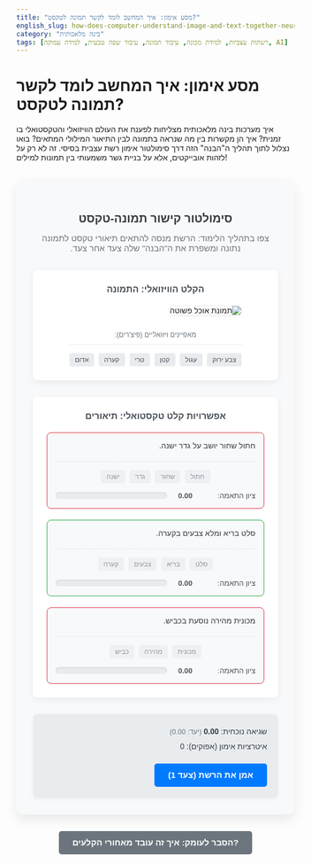 ```yaml
---
title: "מסע אימון: איך המחשב לומד לקשר תמונה לטקסט?"
english_slug: how-does-computer-understand-image-and-text-together-neural-network-training-simulator
category: "בינה מלאכותית"
tags: [רשתות עצביות, למידת מכונה, עיבוד תמונה, עיבוד שפה טבעית, למידה עמוקה, AI]
---
```

# מסע אימון: איך המחשב לומד לקשר תמונה לטקסט?

איך מערכות בינה מלאכותית מצליחות לפענח את העולם הוויזואלי והטקסטואלי בו זמנית? איך הן מקשרות בין מה שנראה בתמונה לבין התיאור המילולי המתאים? בואו נצלול לתוך תהליך ה"הבנה" הזה דרך סימולטור אימון רשת עצבית בסיסי. זה לא רק על לזהות אובייקטים, אלא על בניית גשר משמעותי בין תמונות למילים!

<div class="simulation-container">
    <h2 class="simulation-title">סימולטור קישור תמונה-טקסט</h2>
    <p class="simulation-description">צפו בתהליך הלימוד: הרשת מנסה להתאים תיאורי טקסט לתמונה נתונה ומשפרת את ה"הבנה" שלה צעד אחר צעד.</p>
    <div class="simulation-area">
        <div class="image-section panel">
            <h3>הקלט הוויזואלי: התמונה</h3>
            <div class="image-placeholder">
                <img src="https://images.unsplash.com/photo-1546069901-ba9599a7e63c?ixlib=rb-4.0.3&auto=format&fit=crop&w=870&q=80" alt="תמונת אוכל פשוטה" title="תמונה של סלט צבעוני">
                <p class="feature-label">מאפיינים ויזואליים (פיצ'רים):</p>
                <div class="features-placeholder image-features">
                    <div class="feature">צבע ירוק</div>
                    <div class="feature">עגול</div>
                    <div class="feature">קטן</div>
                    <div class="feature">טרי</div>
                    <div class="feature">קערה</div>
                    <div class="feature">אדום</div>
                </div>
                 <div class="connection-indicator"></div> <!-- Placeholder for visual link -->
            </div>
        </div>
        <div class="text-section panel">
            <h3>אפשרויות קלט טקסטואלי: תיאורים</h3>
            <div class="text-options">
                <div class="text-option" data-correct="false">
                    <p>חתול שחור יושב על גדר ישנה.</p>
                    <div class="features-placeholder text-features">
                         <div class="feature">חתול</div>
                         <div class="feature">שחור</div>
                         <div class="feature">גדר</div>
                         <div class="feature">ישנה</div>
                     </div>
                    <div class="score-container">
                        <span class="score-label">ציון התאמה: </span>
                        <span class="score-value" data-score="0.00">0.00</span>
                        <div class="score-bar">
                            <div class="score-fill"></div>
                        </div>
                    </div>
                </div>
                <div class="text-option" data-correct="true">
                    <p>סלט בריא ומלא צבעים בקערה.</p> <!-- נניח שהתמונה היא של סלט -->
                    <div class="features-placeholder text-features">
                        <div class="feature">סלט</div>
                        <div class="feature">בריא</div>
                        <div class="feature">צבעים</div>
                        <div class="feature">קערה</div>
                    </div>
                     <div class="score-container">
                        <span class="score-label">ציון התאמה: </span>
                        <span class="score-value" data-score="0.00">0.00</span>
                         <div class="score-bar">
                             <div class="score-fill"></div>
                         </div>
                    </div>
                </div>
                <div class="text-option" data-correct="false">
                    <p>מכונית מהירה נוסעת בכביש.</p>
                     <div class="features-placeholder text-features">
                         <div class="feature">מכונית</div>
                         <div class="feature">מהירה</div>
                         <div class="feature">כביש</div>
                     </div>
                     <div class="score-container">
                        <span class="score-label">ציון התאמה: </span>
                        <span class="score-value" data-score="0.00">0.00</span>
                         <div class="score-bar">
                             <div class="score-fill"></div>
                         </div>
                    </div>
                </div>
            </div>
        </div>
    </div>
    <div class="controls">
        <div class="status-area">
             <p>שגיאה נוכחית: <span id="error-value">0.00</span> <span class="error-target">(יעד: 0.00)</span></p>
             <p>איטרציות אימון (אפוקים): <span id="epoch-count">0</span></p>
        </div>
        <button id="train-button" class="action-button">אמן את הרשת (צעד 1)</button>
    </div>
</div>

<style>
    @import url('https://fonts.googleapis.com/css2?family=Heebo:wght@300;400;700&display=swap');

    .simulation-container {
        direction: rtl;
        font-family: 'Heebo', sans-serif;
        background-color: #f8f9fa; /* Light grey background */
        padding: 30px;
        border-radius: 12px;
        max-width: 960px; /* Wider container */
        margin: 30px auto;
        box-shadow: 0 10px 20px rgba(0, 0, 0, 0.08); /* Softer, larger shadow */
        overflow: hidden; /* Clear floats/margins */
    }

    .simulation-title {
        text-align: center;
        color: #343a40; /* Dark grey */
        margin-bottom: 10px;
        font-weight: 700;
    }

    .simulation-description {
        text-align: center;
        color: #6c757d; /* Muted text */
        margin-bottom: 30px;
        font-size: 1.1em;
    }

    .simulation-area {
        display: flex;
        justify-content: center; /* Center content */
        flex-wrap: wrap; /* Allow wrapping on smaller screens */
        gap: 30px; /* Increased gap */
        margin-bottom: 30px;
    }

    .panel {
        background-color: #ffffff;
        padding: 25px; /* Increased padding */
        border-radius: 8px;
        box-shadow: 0 4px 12px rgba(0, 0, 0, 0.06); /* Softer shadow */
        flex-grow: 1; /* Allow panels to grow */
        flex-basis: 0; /* Start with base of 0 */
        min-width: 300px; /* Ensure minimum width */
        display: flex;
        flex-direction: column; /* Stack content vertically */
    }

    .image-section {
        flex-basis: 350px; /* Give image section a bit more space */
        align-items: center; /* Center image content */
    }

     .image-placeholder img {
         max-width: 100%;
         height: auto;
         border: 1px solid #e9ecef; /* Light border */
         border-radius: 6px;
         margin-bottom: 15px; /* Space below image */
         box-shadow: 0 2px 8px rgba(0, 0, 0, 0.05); /* subtle shadow */
         transition: transform 0.3s ease-in-out; /* Animation on hover/interaction */
     }

     .image-section:hover img {
         transform: scale(1.02);
     }

     .image-section h3, .text-section h3 {
         margin-top: 0;
         color: #495057; /* Slightly darker grey */
         text-align: center; /* Center section titles */
         margin-bottom: 20px;
         font-weight: 700;
     }

    .feature-label {
        font-size: 0.9em;
        color: #6c757d;
        margin-bottom: 10px;
        text-align: center;
    }

     .features-placeholder {
         display: flex;
         flex-wrap: wrap;
         justify-content: center; /* Center features */
         gap: 8px; /* Increased gap between features */
         margin-top: 10px;
         padding-top: 15px; /* Increased padding */
         border-top: 1px dashed #dee2e6; /* Lighter border */
         font-size: 0.85em;
         color: #495057;
     }

     .feature {
         background-color: #e9ecef; /* Light grey background */
         padding: 5px 10px; /* Increased padding */
         border-radius: 4px; /* More rounded */
         transition: transform 0.2s ease, background-color 0.2s ease, opacity 0.5s ease; /* Smooth transitions */
         cursor: help; /* Indicate hoverable */
     }

     .feature:hover {
         transform: translateY(-2px); /* Lift slightly on hover */
         background-color: #ced4da; /* Darker on hover */
     }

     .text-features .feature {
         opacity: 0.6; /* Start with lower opacity */
     }

     .text-features .feature.active-feature {
         opacity: 1; /* Full opacity for active features */
         background-color: #cce5ff; /* Light blue for active */
         font-weight: bold;
     }


    .text-section {
        flex-basis: 500px; /* Give text section more space */
    }

    .text-options {
        display: flex;
        flex-direction: column;
        gap: 20px; /* Increased gap between options */
    }

    .text-option {
        border: 1px solid #ced4da; /* Light grey border */
        padding: 15px; /* Increased padding */
        border-radius: 8px; /* More rounded */
        background-color: #f8f9fa; /* Slightly darker background than container */
        display: flex;
        flex-direction: column;
        transition: all 0.3s ease; /* Smooth transition for state changes */
    }

     .text-option[data-correct="true"] {
         border-color: #28a745; /* Green border for correct */
     }

     .text-option[data-correct="false"] {
          border-color: #dc3545; /* Red border for incorrect initially */
     }

     .text-option p {
         margin-top: 0;
         margin-bottom: 10px;
         font-weight: 400;
         color: #343a40;
     }

    .score-container {
        margin-top: 15px; /* More space */
        display: flex;
        align-items: center;
        font-size: 0.95em; /* Slightly larger font */
        color: #495057;
    }

    .score-label {
        min-width: 90px; /* Align labels */
        font-weight: 400;
    }

    .score-value {
        font-weight: 700;
        min-width: 50px; /* Align values */
        text-align: left; /* Align value left in RTL context */
        margin-left: 10px; /* Space between label and value */
         transition: color 0.5s ease; /* Smooth color change */
    }

    .score-bar {
        flex-grow: 1;
        height: 12px; /* Thicker bar */
        background-color: #e9ecef; /* Light grey track */
        border-radius: 6px; /* More rounded */
        margin-right: 10px;
        overflow: hidden;
        position: relative;
        direction: ltr; /* Ensure bar grows left-to-right visually */
        box-shadow: inset 0 1px 3px rgba(0,0,0,0.1); /* Inner shadow for depth */
    }

     .score-fill {
         display: block;
         height: 100%;
         width: var(--score-width, 0%); /* Use CSS variable for width */
         background: linear-gradient(to right, #007bff, #0056b3); /* Gradient blue */
         transition: width 0.8s ease-in-out; /* Slower, smoother animation */
         border-radius: 6px;
     }

     .text-option[data-correct="true"] .score-fill {
         background: linear-gradient(to right, #28a745, #218838); /* Gradient green */
     }
     .text-option[data-correct="false"] .score-fill {
         background: linear-gradient(to right, #dc3545, #c82333); /* Gradient red */
     }


    .controls {
        display: flex;
        justify-content: space-between;
        align-items: center;
        flex-wrap: wrap;
        gap: 15px; /* Increased gap */
        padding: 20px; /* Increased padding */
        background-color: #e9ecef; /* Light background for controls */
        border-radius: 8px;
        box-shadow: 0 2px 8px rgba(0, 0, 0, 0.05);
    }

     .status-area {
         flex-grow: 1;
         min-width: 250px;
         font-size: 1em;
         color: #343a40;
         line-height: 1.6;
     }

    .status-area p {
        margin: 0;
        margin-bottom: 5px;
    }

    .error-target {
        font-size: 0.9em;
        color: #6c757d;
    }

    #error-value {
         font-weight: bold;
         transition: color 0.5s ease; /* Smooth color change */
    }


    .action-button {
        padding: 12px 25px; /* Larger button */
        font-size: 1.1em; /* Larger font */
        color: #fff;
        background-color: #007bff; /* Primary blue */
        border: none;
        border-radius: 5px;
        cursor: pointer;
        transition: background-color 0.3s ease, transform 0.1s ease; /* Smooth transition */
        font-weight: 700;
    }

    .action-button:hover {
        background-color: #0056b3; /* Darker blue on hover */
        transform: translateY(-1px); /* Lift button */
        box-shadow: 0 2px 5px rgba(0, 123, 255, 0.3); /* Subtle shadow */
    }

     .action-button:active {
         transform: translateY(0); /* Press effect */
         box-shadow: none;
     }

     .action-button:disabled {
         background-color: #cccccc;
         cursor: not-allowed;
     }


    .explanation-toggle-button {
        display: block;
        margin: 30px auto;
        padding: 12px 25px;
        font-size: 1.1em;
        color: #fff;
        background-color: #6c757d; /* Secondary grey */
        border: none;
        border-radius: 5px;
        cursor: pointer;
        transition: background-color 0.3s ease, transform 0.1s ease;
         font-weight: 700;
    }

    .explanation-toggle-button:hover {
        background-color: #5a6268;
        transform: translateY(-1px);
        box-shadow: 0 2px 5px rgba(108, 117, 125, 0.3);
    }

     .explanation-toggle-button:active {
         transform: translateY(0);
         box-shadow: none;
     }

    #explanation {
        display: none; /* Initially hidden */
        margin-top: 30px; /* More space above */
        padding: 30px;
        background-color: #fff;
        border-radius: 12px;
        box-shadow: 0 10px 20px rgba(0, 0, 0, 0.08);
        direction: rtl;
        font-family: 'Heebo', sans-serif;
        line-height: 1.7; /* Increased line height */
        color: #343a40;
    }

    #explanation h2 {
         color: #343a40;
         margin-bottom: 20px;
         font-weight: 700;
         text-align: center;
    }

    #explanation h3 {
        color: #495057;
        margin-top: 25px; /* More space above headings */
        margin-bottom: 15px;
        font-weight: 700;
        border-bottom: 2px solid #007bff; /* Accent underline */
        padding-bottom: 5px;
        display: inline-block; /* Underline only the text */
    }

    #explanation p {
        margin-bottom: 15px; /* More space between paragraphs */
    }

     #explanation ul {
         margin-bottom: 15px;
     }

     #explanation li {
         margin-bottom: 8px;
         line-height: 1.5;
     }

     /* Specific animations */
    .feature-pulse {
        animation: pulse 0.8s ease-out forwards;
    }

    @keyframes pulse {
        0% { transform: scale(1); opacity: 1; }
        50% { transform: scale(1.1); opacity: 0.8; }
        100% { transform: scale(1); opacity: 1; }
    }

    .score-update-animation {
        animation: score-pulse 0.5s ease-out;
    }

    @keyframes score-pulse {
        0% { transform: scale(1); }
        50% { transform: scale(1.05); }
        100% { transform: scale(1); }
    }

</style>

<button class="explanation-toggle-button" id="toggle-explanation">הסבר לעומק: איך זה עובד מאחורי הקלעים?</button>

<div id="explanation">
    <h2>הסבר מעמיק: מסע הלמידה של המחשב</h2>

    <h3>מהי רשת עצבית בהקשר זה?</h3>
    <p>דמיינו רשת עצבית כמערכת מסועפת שמקבלת מידע משני עולמות שונים – עולם התמונות ועולם הטקסט – ומנסה למצוא ביניהם קשר. היא בנויה מ"נוירונים" דיגיטליים שמעבירים ביניהם אותות דרך קשרים בעלי "משקולות". המשקולות הללו הן למעשה מספרים, והן מייצגות את ה"חשיבות" או ה"חוזק" של הקשר בין נוירון לנוירון אחר. בתהליך האימון, הרשת לומדת לכוונן את המשקולות הללו כדי לבצע מטלה מסוימת – במקרה שלנו, להתאים תמונה לתיאור הטקסטואלי הנכון.</p>

    <h3>ייצוג משותף (Embedding): המפתח ל"הבנה"</h3>
    <p>מחשבים אינם חושבים כמו בני אדם. במקום "להבין" תמונה או טקסט, הם ממירים אותם לייצוג מספרי. המפתח ליכולת של המחשב לקשר בין תמונה לטקסט טמון ביצירת "מרחב משותף" (Shared Embedding Space). במרחב זה, גם תמונות וגם טקסטים מיוצגים כוקטורים (רשימות ארוכות של מספרים). המטרה היא שכאשר תמונה ותיאור טקסטואלי מתאימים זה לזה, הוקטורים המייצגים אותם יהיו קרובים זה לזה מבחינה מתמטית במרחב המשותף. ככל שהם קרובים יותר, כך "ציון ההתאמה" גבוה יותר.</p>
    <p>הסימולטור שלנו ממחיש את זה באמצעות ציוני ההתאמה – אלו למעשה מידת הקרבה במרחב הייצוג המשותף לאחר עיבוד התמונה והטקסט על ידי רכיבי הרשת המתאימים.</p>

    <h3>תהליך האימון: מניחוש לדיוק</h3>
    <p>תהליך האימון הוא סדרה של ניסוי ותיקון, החוזר על עצמו פעמים רבות (נקרא "אפוקים"). הרשת מתחילה עם משקולות אקראיות, ולכן ה"ניחושים" הראשונים שלה (ציוני ההתאמה ההתחלתיים בסימולטור) הם שגויים ברובם. בכל צעד אימון (אפוק), קורים הדברים הבאים:</p>
    <ul>
        <li>**הצגת דוגמה:** הרשת מקבלת זוג (תמונה, תיאורים אפשריים). היא מעבדת את התמונה לוקטור אחד ואת כל התיאורים לוקטורים משלהם במרחב המשותף.</li>
        <li>**חישוב ציונים:** הרשת מחשבת את הקרבה (Similarity Score) בין וקטור התמונה לכל אחד מוקטורי הטקסט. זהו ציון ההתאמה המוצג בסימולטור.</li>
        <li>**חישוב שגיאה (Loss):** הרשת יודעת איזה טקסט הוא התיאור ה"נכון" לתמונה (זהו המידע שהוזן לה במהלך האימון המפוקח). היא משווה את ציוני ההתאמה שחישבה לתוצאה הרצויה (ציון גבוה מאוד לטקסט הנכון, ציון נמוך מאוד לשגויים). ההבדל בין התוצאה המחושבת לתוצאה הרצויה הוא ה"שגיאה" או ה"הפסד" (Loss). המטרה תמיד היא למזער את ההפסד הזה. הסימולטור מציג ערך שגיאה כללי.</li>
        <li>**תיקון (Backpropagation & Optimization):** זהו השלב החשוב ביותר. על בסיס השגיאה שחושבה, הרשת מפעילה אלגוריתם (כמו Gradient Descent) כדי לגלות כיצד עליה לשנות את אלפי או מיליוני המשקולות שלה בצורה מינימלית, כך שבפעם הבאה שהיא תראה את אותה דוגמה (או דוגמה דומה), השגיאה תהיה קטנה יותר. זה כאילו הרשת לומדת מהטעויות שלה ומכווננת את הקשרים הפנימיים שלה.</li>
        <li>**איטרציה:** התהליך חוזר על עצמו עם זוגות תמונה-טקסט נוספים ממאגר האימון. עם כל איטרציה, המשקולות מתעדכנות, והרשת נעשית טובה יותר בהתאמה – ציוני ההתאמה לזוגות הנכונים עולים, וציוני ההתאמה לזוגות השגויים יורדים. הסימולטור מדגים זאת באמצעות לחיצה על "אמן", שמבצעת צעד עדכון אחד כזה.</li>
    </ul>

    <h3>ה"פיצ'רים" מתעוררים לחיים</h3>
    <p>כשמדברים על "פיצ'רים" (מאפיינים) בתמונה או בטקסט, הכוונה היא לרכיבים הבסיסיים או המורכבים שהרשת לומדת לזהות ולהשתמש בהם כדי לקשר בין המידע. בתמונות, זה יכול להתחיל מקווים וצבעים ולהגיע עד לזיהוי אובייקטים שלמים או סצנות. בטקסט, זה יכול להיות מילים בודדות, שילובי מילים, או אפילו משמעויות סמנטיות עמוקות יותר. הרשת לומדת איזה פיצ'רים ויזואליים קשורים לאילו פיצ'רים טקסטואליים במרחב המשותף. בסימולטור, הפיצ'רים המוצגים הם דוגמה מפושטת לרכיבים שהרשת עשויה להתמקד בהם.</p>

    <h3>יישומים בעולם האמיתי</h3>
    <p>היכולת לקשר בין תמונה לטקסט היא בסיס למגוון עצום של יישומי AI מתקדמים:</p>
    <ul>
        <li>**חיפוש ויזואלי:** מציאת תמונות דומות לתמונה קיימת, או חיפוש תמונות באמצעות שאילתות טקסט מורכבות ("כלבים קטנים משחקים בפארק").</li>
        <li>**יצירת כיתוב אוטומטי לתמונות (Image Captioning):** המחשב מייצר תיאור טקסטואלי מדויק של תוכן התמונה.</li>
        <li>**מענה ויזואלי-לשוני (Visual Question Answering - VQA):** הצגת תמונה ושאלת שאלה עליה בטקסט ("מה צבע הקערה?", "האם יש חיות בתמונה?"), והמחשב מספק תשובה טקסטואלית.</li>
        <li>**מודלי יצירה גנרטיביים (DALL-E, Midjourney):** היכולת ליצור תמונות חדשות לגמרי על סמך תיאור טקסטואלי מפורט, דורשת הבנה עמוקה במיוחד של הקשר בין מילים למאפיינים ויזואליים.</li>
        <li>**נגישות:** תיאור תמונות אוטומטי עבור עיוורים וכבדי ראייה.</li>
    </ul>

    <h3>מגבלות</h3>
    <p>חשוב לזכור שמודלים אלו, מרשימים ככל שיהיו, עדיין מוגבלים. הם דורשים כמויות אדירות של נתונים וזמן אימון. לעיתים הם עשויים להיכשל בהבנת ניואנסים, סרקזם, או הקשר מורכב מאוד. ה"הבנה" שלהם היא סטטיסטית ומתבססת על הדפוסים שלמדו מנתוני האימון, והיא אינה זהה להבנה הקונספטואלית וההקשרית של בני אדם.</p>
</div>

<script>
    document.addEventListener('DOMContentLoaded', () => {
        const trainButton = document.getElementById('train-button');
        const textOptions = document.querySelectorAll('.text-option');
        const errorValueSpan = document.getElementById('error-value');
        const epochCountSpan = document.getElementById('epoch-count');
        const toggleExplanationButton = document.getElementById('toggle-explanation');
        const explanationDiv = document.getElementById('explanation');

        let scores = [];
        let correctIndex = -1; // To be set based on data-correct="true"
        let epoch = 0;
        const learningRate = 0.15; // How much scores change per epoch (slightly increased for faster demo)
        const targetScoreCorrect = 0.95; // Target not exactly 1 to simulate real-world models
        const targetScoreIncorrect = 0.05; // Target not exactly 0

        // Initialize scores and find correct index
        textOptions.forEach((option, index) => {
            // Initialize with small random scores (simulating random weights)
            scores[index] = parseFloat((Math.random() * 0.1).toFixed(2)); // Start close to 0
            if (option.dataset.correct === 'true') {
                correctIndex = index;
            }
            updateScoreDisplay(index, false); // Don't animate initial display
        });

        // Calculate and display initial error
        updateErrorDisplay();
        updateButtonText();

        function updateScoreDisplay(index, animate = true) {
            const optionElement = textOptions[index];
            const scoreValueSpan = optionElement.querySelector('.score-value');
            const scoreFillBar = optionElement.querySelector('.score-fill');
            const features = optionElement.querySelectorAll('.text-features .feature');
            const score = scores[index];

            scoreValueSpan.textContent = score.toFixed(2);
             if (animate) {
                 scoreValueSpan.classList.add('score-update-animation');
                 // Remove class after animation ends
                 scoreValueSpan.addEventListener('animationend', () => {
                     scoreValueSpan.classList.remove('score-update-animation');
                 }, { once: true });
             }


            // Set CSS variable for bar width (percentage)
            scoreFillBar.style.setProperty('--score-width', `${Math.max(0, Math.min(1, score)) * 100}%`);

             // Update feature opacity based on score (simple simulation)
            features.forEach(feature => {
                // A simple model: features are more 'active' if the score is high
                // For incorrect options, features become less active as score drops
                // For the correct option, features become more active as score rises
                let featureOpacity = 0.3; // Base low opacity
                if (index === correctIndex) {
                    // Correct features become more opaque/prominent as score increases
                    featureOpacity = 0.3 + (score * 0.7); // Scales from 0.3 to 1
                 } else {
                    // Incorrect features become less opaque/prominent as score decreases
                     featureOpacity = score * 0.6; // Scales from 0 to 0.6
                 }
                 feature.style.opacity = Math.max(0.1, Math.min(1, featureOpacity)); // Keep within a reasonable range
                 if (featureOpacity > 0.8) { // Threshold for "active" look
                     feature.classList.add('active-feature');
                 } else {
                     feature.classList.remove('active-feature');
                 }
            });


        }

        function calculateError() {
            let error = 0;
            scores.forEach((score, index) => {
                const target = (index === correctIndex) ? targetScoreCorrect : targetScoreIncorrect;
                // Using squared error for a more standard representation of loss
                error += Math.pow(target - score, 2);
            });
            // Sum of squared errors
            return error;
        }

        function updateErrorDisplay() {
            const currentError = calculateError();
            errorValueSpan.textContent = currentError.toFixed(2);

            // Add color indication for error
            if (currentError < 0.05) { // Example threshold for low error
                errorValueSpan.style.color = '#28a745'; // Green
            } else if (currentError < 0.5) { // Medium error
                 errorValueSpan.style.color = '#ffc107'; // Orange/Yellow
            }
            else { // High error
                errorValueSpan.style.color = '#dc3545'; // Red
            }

             // Check if converged (error is low enough)
             if (currentError < 0.05) {
                 trainButton.textContent = 'הרשת התאמנה בהצלחה!';
                 trainButton.disabled = true;
                 trainButton.style.backgroundColor = '#28a745';
                 trainButton.style.boxShadow = '0 2px 5px rgba(40, 167, 69, 0.3)';
                 textOptions[correctIndex].style.borderColor = '#28a745';
                 textOptions[correctIndex].style.boxShadow = '0 0 15px rgba(40, 167, 69, 0.2)';
             }
        }

        function updateButtonText() {
             if (calculateError() >= 0.05) {
                 trainButton.textContent = `אמן את הרשת (צעד ${epoch + 1})`;
             }
        }

        function trainOneEpoch() {
            if (calculateError() < 0.05) return; // Stop training if converged

            epoch++;
            epochCountSpan.textContent = epoch;

            // Simulate backpropagation and weight update
            // Adjust scores based on the desired outcome (correct score up, incorrect scores down)
            // The "learningRate" controls the step size

            scores.forEach((score, index) => {
                const target = (index === correctIndex) ? targetScoreCorrect : targetScoreIncorrect;
                const error = target - score; // Simple error for gradient calculation
                // Update score by moving towards the target, scaled by learning rate
                let delta = error * learningRate;

                // Add a small random nudge initially to simulate exploration
                if (epoch < 10) { // Make the first few steps feel less linear
                    delta += (Math.random() - 0.5) * learningRate * 0.5;
                }


                scores[index] = score + delta;

                // Ensure scores are within [0, 1] range
                scores[index] = parseFloat(Math.max(0, Math.min(1, scores[index])).toFixed(2));

                updateScoreDisplay(index, true); // Animate display update
            });

             // Animate image features briefly
             document.querySelectorAll('.image-features .feature').forEach(feature => {
                 feature.classList.add('feature-pulse');
                 feature.addEventListener('animationend', () => {
                     feature.classList.remove('feature-pulse');
                 }, { once: true });
             });


            // Update error display after scores are updated
            updateErrorDisplay();
            updateButtonText();
        }

        trainButton.addEventListener('click', trainOneEpoch);

        // Toggle explanation section
        toggleExplanationButton.addEventListener('click', () => {
            const isHidden = explanationDiv.style.display === 'none' || explanationDiv.style.display === '';
            explanationDiv.style.display = isHidden ? 'block' : 'none';
            toggleExplanationButton.textContent = isHidden ? 'הסתרת הסבר' : 'הסבר לעומק: איך זה עובד מאחורי הקלעים?';
        });
    });
</script>
```